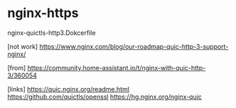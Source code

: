 # nginx-https
nginx-quictls-http3.Dokcerfile


[not work]
https://www.nginx.com/blog/our-roadmap-quic-http-3-support-nginx/

[from] 
https://community.home-assistant.io/t/nginx-with-quic-http-3/360054

[links]
https://quic.nginx.org/readme.html
https://github.com/quictls/openssl
https://hg.nginx.org/nginx-quic
